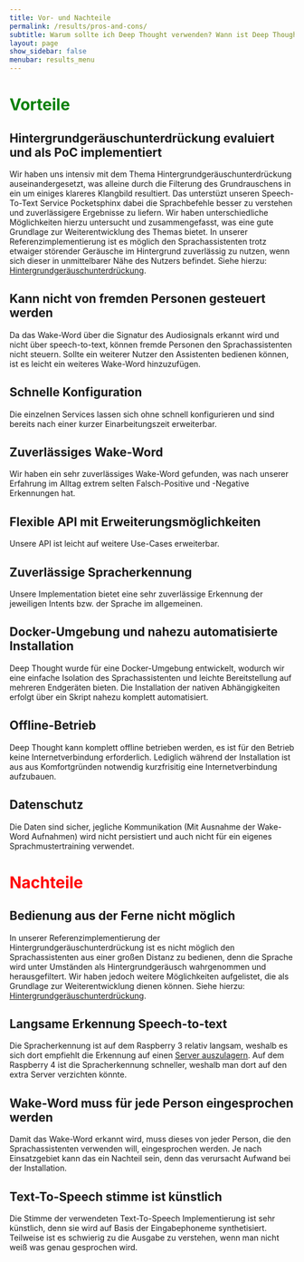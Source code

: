 ```yaml
---
title: Vor- und Nachteile
permalink: /results/pros-and-cons/
subtitle: Warum sollte ich Deep Thought verwenden? Wann ist Deep Thought ungeeignet?
layout: page
show_sidebar: false
menubar: results_menu
---
```


<h1 style="color:green">Vorteile</h1>

## Hintergrundgeräuschunterdrückung evaluiert und als PoC implementiert
Wir haben uns intensiv mit dem Thema Hintergrundgeräuschunterdrückung auseinandergesetzt, was alleine durch die Filterung des Grundrauschens in ein um einiges klareres Klangbild resultiert. Das unterstüzt unseren Speech-To-Text Service Pocketsphinx dabei die Sprachbefehle besser zu verstehen und zuverlässigere Ergebnisse zu liefern.
Wir haben unterschiedliche Möglichkeiten hierzu untersucht und zusammengefasst, was eine gute Grundlage zur Weiterentwicklung des Themas bietet. In unserer Referenzimplementierung ist es möglich den Sprachassistenten trotz etwaiger störender Geräusche im Hintergrund zuverlässig zu nutzen, wenn sich dieser in unmittelbarer Nähe des Nutzers befindet. Siehe hierzu: [Hintergrundgeräuschunterdrückung](/results/noise-cancelling/).

## Kann nicht von fremden Personen gesteuert werden
Da das Wake-Word über die Signatur des Audiosignals erkannt wird und nicht über speech-to-text, können fremde Personen den Sprachassistenten nicht steuern. Sollte ein weiterer Nutzer den Assistenten bedienen können, ist es leicht ein weiteres Wake-Word hinzuzufügen.

## Schnelle Konfiguration
Die einzelnen Services lassen sich ohne schnell konfigurieren und sind bereits nach einer kurzer Einarbeitungszeit erweiterbar.

## Zuverlässiges Wake-Word
Wir haben ein sehr zuverlässiges Wake-Word gefunden, was nach unserer Erfahrung im Alltag extrem selten Falsch-Positive und -Negative Erkennungen hat. 

## Flexible API mit Erweiterungsmöglichkeiten
Unsere API ist leicht auf weitere Use-Cases erweiterbar.

## Zuverlässige Spracherkennung
Unsere Implementation bietet eine sehr zuverlässige Erkennung der jeweiligen Intents bzw. der Sprache im allgemeinen.

## Docker-Umgebung und nahezu automatisierte Installation
Deep Thought wurde für eine Docker-Umgebung entwickelt, wodurch wir eine einfache Isolation des Sprachassistenten und leichte Bereitstellung auf mehreren Endgeräten bieten. Die Installation der nativen Abhängigkeiten erfolgt über ein Skript nahezu komplett automatisiert.

## Offline-Betrieb
Deep Thought kann komplett offline betrieben werden, es ist für den Betrieb keine Internetverbindung erforderlich. Lediglich während der Installation ist aus aus Komfortgründen notwendig kurzfrisitig eine Internetverbindung aufzubauen. 

## Datenschutz
Die Daten sind sicher, jegliche Kommunikation (Mit Ausnahme der Wake-Word Aufnahmen) wird nicht persistiert und auch nicht für ein eigenes Sprachmustertraining verwendet. 

<h1 style="color:red">Nachteile</h1>

## Bedienung aus der Ferne nicht möglich
In unserer Referenzimplementierung der Hintergrundgeräuschunterdrückung ist es nicht möglich den Sprachassistenten aus einer großen Distanz zu bedienen, denn die Sprache wird unter Umständen als Hintergrundgeräusch wahrgenommen und herausgefiltert. Wir haben jedoch weitere Möglichkeiten aufgelistet, die als Grundlage zur Weiterentwicklung dienen können. Siehe hierzu: [Hintergrundgeräuschunterdrückung](/results/noise-cancelling/).

## Langsame Erkennung Speech-to-text
Die Spracherkennung ist auf dem Raspberry 3 relativ langsam, weshalb es sich dort empfiehlt die Erkennung auf einen [Server auszulagern](https://rhasspy.readthedocs.io/en/latest/speech-to-text/#remote-http-server). Auf dem Raspberry 4 ist die Spracherkennung schneller, weshalb man dort auf den extra Server verzichten könnte.

## Wake-Word muss für jede Person eingesprochen werden
Damit das Wake-Word erkannt wird, muss dieses von jeder Person, die den Sprachassistenten verwenden will, eingesprochen werden. Je nach Einsatzgebiet kann das ein Nachteil sein, denn das verursacht Aufwand bei der Installation.

## Text-To-Speech stimme ist künstlich
Die Stimme der verwendeten Text-To-Speech Implementierung ist sehr künstlich, denn sie wird auf Basis der Eingabephoneme synthetisiert. Teilweise ist es schwierig zu die Ausgabe zu verstehen, wenn man nicht weiß was genau gesprochen wird.
